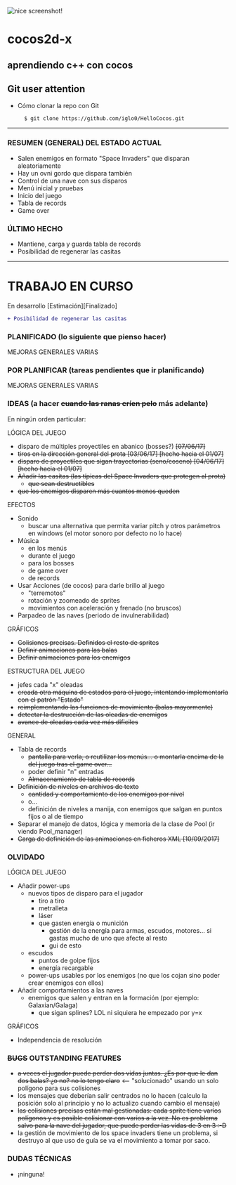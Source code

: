![nice screenshot!](/Resources/HelloCocos.gif)
<!--[nice screenshot!](/Resources/HelloCocos.jpg)-->
<!--![status](https://dl2.pushbulletusercontent.com/JXwF9psx3Dcsh9vST2ElAgx3TNk398EX/IMG_1969.PNG)-->
<!--img src="http://www.cocos2d-x.org/attachments/801/cocos2dx_portrait.png" width=100-->

<!-- colores
```diff
+ esto sale en verde
-  y esto en rojo
```

tabla col | col
-- | --
fila | fila
-->

# cocos2d-x
## aprendiendo c++ con cocos

Git user attention
-------------------

* Cómo clonar la repo con Git

        $ git clone https://github.com/iglo0/HelloCocos.git

---

### RESUMEN (GENERAL) DEL ESTADO ACTUAL

- Salen enemigos en formato "Space Invaders" que disparan aleatoriamente
- Hay un ovni gordo que dispara también
- Control de una nave con sus disparos
- Menú inicial y pruebas
- Inicio del juego
- Tabla de records
- Game over

### ÚLTIMO HECHO

- Mantiene, carga y guarda tabla de records
- Posibilidad de regenerar las casitas

----
# TRABAJO EN CURSO
En desarrollo [Estimación][Finalizado]

```diff
+ Posibilidad de regenerar las casitas
```
<!--
BUGS:
```diff
+ El ovni no dispara -> era un problema en la inicialización
```
-->

### PLANIFICADO (lo siguiente que pienso hacer)

MEJORAS GENERALES VARIAS

### POR PLANIFICAR (tareas pendientes que ir planificando)

MEJORAS GENERALES VARIAS

### IDEAS (a hacer ~~cuando las ranas críen pelo~~ más adelante)

En ningún orden particular:

LÓGICA DEL JUEGO
- disparo de múltiples proyectiles en abanico (bosses?) ~~[07/06/17]~~
- ~~tiros en la dirección general del prota [03/06/17] [hecho hacia el 01/07]~~
- ~~disparo de proyectiles que sigan trayectorias (seno/coseno) [04/06/17] [hecho hacia el 01/07]~~
- ~~Añadir las casitas (las típicas del Space Invaders que protegen al prota)~~
	- ~~que sean destructibles~~
- ~~que los enemigos disparen más cuantos menos queden~~

EFECTOS
- Sonido
	- buscar una alternativa que permita variar pitch y otros parámetros en windows (el motor sonoro por defecto no lo hace)
- Música
	- en los menús
	- durante el juego
	- para los bosses
	- de game over
	- de records
- Usar Acciones (de cocos) para darle brillo al juego
	- "terremotos"
	- rotación y zoomeado de sprites
	- movimientos con aceleración y frenado (no bruscos)
- Parpadeo de las naves (periodo de invulnerabilidad)

GRÁFICOS
- ~~Colisiones precisas. Definidos el resto de sprites~~
- ~~Definir animaciones para las balas~~
- ~~Definir animaciones para los enemigos~~

ESTRUCTURA DEL JUEGO
- jefes cada "x" oleadas
- ~~creada otra máquina de estados para el juego, intentando implementarla con el patrón "Estado"~~
- ~~reimplementando las funciones de movimiento (balas mayormente)~~
- ~~detectar la destrucción de las oleadas de enemigos~~
- ~~avance de oleadas cada vez más dificiles~~

GENERAL
- Tabla de records
	- ~~pantalla para verla, o reutilizar los menús... o montarla encima de la del juego tras el game over...~~
	- poder definir "n" entradas
	- ~~Almacenamiento de tabla de records~~
- ~~Definición de niveles en archivos de texto~~
	- ~~cantidad y comportamiento de los enemigos por nivel~~
	- o...
	- definición de niveles a manija, con enemigos que salgan en puntos fijos o al de tiempo
- Separar el manejo de datos, lógica y memoria de la clase de Pool (ir viendo Pool_manager)	
- ~~Carga de definición de las animaciones en ficheros XML [10/09/2017]~~

### OLVIDADO

LÓGICA DEL JUEGO
- Añadir power-ups
	- nuevos tipos de disparo para el jugador
		- tiro a tiro
		- metralleta
		- láser
		- que gasten energía o munición
			- gestión de la energía para armas, escudos, motores... si gastas mucho de uno que afecte al resto
			- gui de esto
	- escudos
		- puntos de golpe fijos
		- energía recargable
	- power-ups usables por los enemigos (no que los cojan sino poder crear enemigos con ellos)
- Añadir comportamientos a las naves
	- enemigos que salen y entran en la formación (por ejemplo: Galaxian/Galaga)
		- que sigan splines? LOL ni siquiera he empezado por y=x

GRÁFICOS
- Independencia de resolución


### ~~BUGS~~ OUTSTANDING FEATURES
- ~~a veces el jugador puede perder dos vidas juntas. ¿Es por que le dan dos balas? ¿o no? no lo tengo claro~~ <-- "solucionado" usando un solo polígono para sus colisiones
- los mensajes que deberían salir centrados no lo hacen (calculo la posición solo al principio y no lo actualizo cuando cambio el mensaje)
- ~~las colisiones precisas están mal gestionadas: cada sprite tiene varios polígonos y es posible colisionar con varios a la vez. No es problema salvo para la nave del jugador, que puede perder las vidas de 3 en 3 :-D~~
- la gestión de movimiento de los space invaders tiene un problema, si destruyo al que uso de guía se va el movimiento a tomar por saco.

### DUDAS TÉCNICAS

- ¡ninguna!
